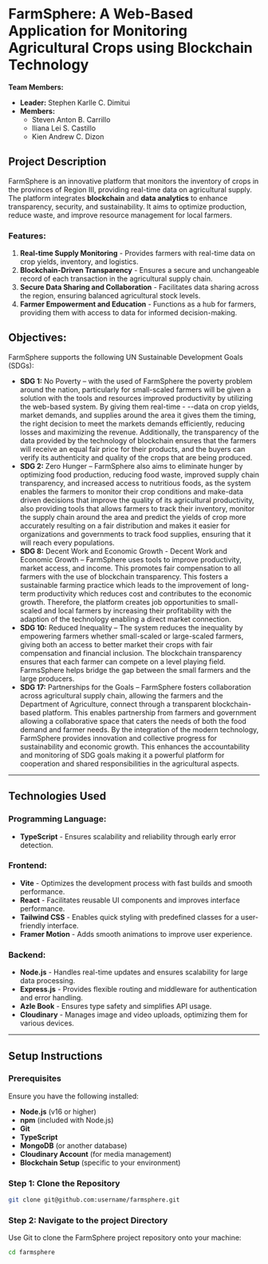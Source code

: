 # FarmSphere: A Web-Based Application for Monitoring Agricultural Crops using Blockchain Technology

**Team Members:**
- **Leader:** Stephen Karlle C. Dimitui
- **Members:**
  - Steven Anton B. Carrillo
  - Iliana Lei S. Castillo
  - Kien Andrew C. Dizon

## Project Description
FarmSphere is an innovative platform that monitors the inventory of crops in the provinces of Region III, providing real-time data on agricultural supply. The platform integrates **blockchain** and **data analytics** to enhance transparency, security, and sustainability. It aims to optimize production, reduce waste, and improve resource management for local farmers.

### Features:
1. **Real-time Supply Monitoring** - Provides farmers with real-time data on crop yields, inventory, and logistics.
2. **Blockchain-Driven Transparency** - Ensures a secure and unchangeable record of each transaction in the agricultural supply chain.
3. **Secure Data Sharing and Collaboration** - Facilitates data sharing across the region, ensuring balanced agricultural stock levels.
4. **Farmer Empowerment and Education** - Functions as a hub for farmers, providing them with access to data for informed decision-making.

## Objectives:
FarmSphere supports the following UN Sustainable Development Goals (SDGs):
- **SDG 1:** No Poverty – with the used of FarmSphere the poverty problem around the nation, particularly for small-scaled farmers will be given a solution with the tools and resources improved productivity by utilizing the web-based system. By giving them real-time - --data on crop yields, market demands, and supplies around the area it gives them the timing, the right decision to meet the markets demands efficiently, reducing losses and maximizing the revenue. Additionally, the transparency of the data provided by the technology of blockchain ensures that the farmers will receive an equal fair price for their products, and the buyers can verify its authenticity and quality of the crops that are being produced.
- **SDG 2:** Zero Hunger – FarmSphere also aims to eliminate hunger by optimizing food production, reducing food waste, improved supply chain transparency, and increased access to nutritious foods, as the system enables the farmers to monitor their crop conditions and make-data driven decisions that improve the quality of its agricultural productivity, also providing tools that allows farmers to track their inventory, monitor the supply chain around the area and predict the yields of crop more accurately resulting on a fair distribution and makes it easier for organizations and governments to track food supplies, ensuring that it will reach every populations.
- **SDG 8:** Decent Work and Economic Growth -  Decent Work and Economic Growth – FarmSphere uses tools to improve productivity, market access, and income. This promotes fair compensation to all farmers with the use of blockchain transparency. This fosters a sustainable farming practice which leads to the improvement of long-term productivity which reduces cost and contributes to the economic growth. Therefore, the platform creates job opportunities to small-scaled and local farmers by increasing their profitability with the adaption of the technology enabling a direct market connection.
- **SDG 10:** Reduced Inequality – The system reduces the inequality by empowering farmers whether small-scaled or large-scaled farmers, giving both an access to better market their crops with fair compensation and financial inclusion. The blockchain transparency ensures that each farmer can compete on a level playing field. FarmsSphere helps bridge the gap between the small farmers and the large producers.
- **SDG 17:** Partnerships for the Goals – FarmSphere fosters collaboration across agricultural supply chain, allowing the farmers and the Department of Agriculture, connect through a transparent blockchain-based platform. This enables partnership from farmers and government allowing a collaborative space that caters the needs of both the food demand and farmer needs. By the integration of the modern technology, FarmSphere provides innovation and collective progress for sustainability and economic growth. This enhances the accountability and monitoring of SDG goals making it a powerful platform for cooperation and shared responsibilities in the agricultural aspects.


---

## Technologies Used
### Programming Language:
- **TypeScript** - Ensures scalability and reliability through early error detection.

### Frontend:
- **Vite** - Optimizes the development process with fast builds and smooth performance.
- **React** - Facilitates reusable UI components and improves interface performance.
- **Tailwind CSS** - Enables quick styling with predefined classes for a user-friendly interface.
- **Framer Motion** - Adds smooth animations to improve user experience.

### Backend:
- **Node.js** - Handles real-time updates and ensures scalability for large data processing.
- **Express.js** - Provides flexible routing and middleware for authentication and error handling.
- **Azle Book** - Ensures type safety and simplifies API usage.
- **Cloudinary** - Manages image and video uploads, optimizing them for various devices.

---

## Setup Instructions

### Prerequisites
Ensure you have the following installed:
- **Node.js** (v16 or higher)
- **npm** (included with Node.js)
- **Git**
- **TypeScript**
- **MongoDB** (or another database)
- **Cloudinary Account** (for media management)
- **Blockchain Setup** (specific to your environment)

### Step 1: Clone the Repository
```bash
git clone git@github.com:username/farmsphere.git
```
### Step 2: Navigate to the project Directory
Use Git to clone the FarmSphere project repository onto your machine:
```bash
cd farmsphere
```

